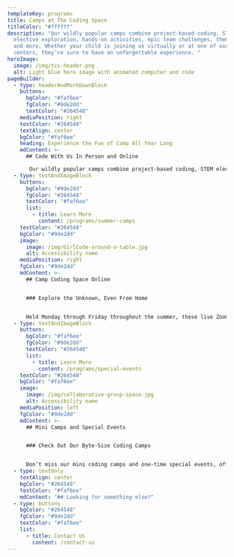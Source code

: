 ```yaml
---
templateKey: programs
title: Camps at The Coding Space
titleColor: "#ffffff"
description: "Our wildly popular camps combine project-based coding, STEM
  elective exploration, hands-on activities, epic team challenges, theme days,
  and more. Whether your child is joining us virtually or at one of our coding
  centers, they’re sure to have an unforgettable experience. "
heroImage:
  image: /img/tcs-header.png
  alt: Light blue hero image with animated computer and code
pageBuilder:
  - type: headerAndMarkDownBlock
    buttons:
      bgColor: "#faf6ee"
      fgColor: "#9de2dd"
      textColor: "#264548"
    mediaPosition: right
    textColor: "#264548"
    textAlign: center
    bgColor: "#faf6ee"
    heading: Experience the Fun of Camp All Year Long
    mdContent: >-
      ## Code With Us In Person and Online

       Our wildly popular camps combine project-based coding, STEM elective exploration, hands-on activities, epic team challenges, theme days, and more. Whether your child is joining us virtually or at one of our coding centers, they’re sure to have an unforgettable experience.
  - type: textAndImageBlock
    buttons:
      bgColor: "#9de2dd"
      fgColor: "#264548"
      textColor: "#faf6ee"
      list:
        - title: Learn More
          content: /programs/summer-camps
    textColor: "#264548"
    bgColor: "#9de2dd"
    image:
      image: /img/GirlCode-around-a-table.jpg
      alt: Accessibility name
    mediaPosition: right
    fgColor: "#9de2dd"
    mdContent: >-
      ## Camp Coding Space Online


      ### Explore the Unknown, Even From Home


      Held Monday through Friday throughout the summer, these live Zoom classes bring kids together to explore coding challenges, STEM subjects, and fun screen-free activities.
  - type: textAndImageBlock
    buttons:
      bgColor: "#faf6ee"
      fgColor: "#9de2dd"
      textColor: "#264548"
      list:
        - title: Learn More
          content: /programs/special-events
    textColor: "#264548"
    bgColor: "#faf6ee"
    image:
      image: /img/collaborative-group-space.jpg
      alt: Accessibility name
    mediaPosition: left
    fgColor: "#9de2dd"
    mdContent: >-
      ## Mini Camps and Special Events


      ### Check Out Our Byte-Size Coding Camps


      Don’t miss our mini coding camps and one-time special events, offered virtually or in person throughout the year. Often coinciding with school and federal holidays like Presidents’ Day, Veterans’ Day, and more, These 90-minute events pack a big punch, bringing engagement and education to days off from school.
  - type: textOnly
    textAlign: center
    bgColor: "#264548"
    textColor: "#faf6ee"
    mdContent: "## Looking for something else?"
  - type: buttons
    bgColor: "#264548"
    fgColor: "#9de2dd"
    textColor: "#faf6ee"
    list:
      - title: Contact Us
        content: /contact-us
---
```

